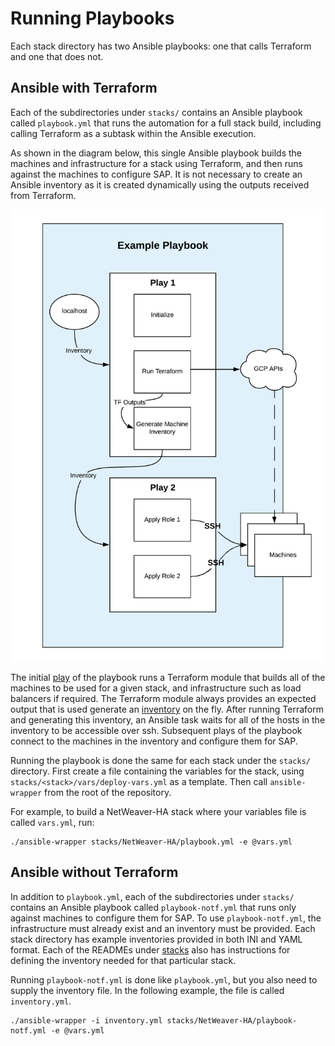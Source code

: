 # Running Playbooks

Each stack directory has two Ansible playbooks: one that calls Terraform and one that does not.

## Ansible with Terraform

Each of the subdirectories under `stacks/` contains an Ansible playbook called `playbook.yml` that runs the automation for a full stack build, including calling Terraform as a subtask within the Ansible execution.

As shown in the diagram below, this single Ansible playbook builds the machines and infrastructure for a stack using Terraform, and then runs against the machines to configure SAP. It is not necessary to create an Ansible inventory as it is created dynamically using the outputs received from Terraform.

![Ansible-With-Terraform](./images/ansible-with-terraform.png)

The initial [play](https://docs.ansible.com/ansible/latest/user_guide/playbooks_intro.html#playbook-syntax) of the playbook runs a Terraform module that builds all of the machines to be used for a given stack, and infrastructure such as load balancers if required. The Terraform module always provides an expected output that is used generate an [inventory](https://docs.ansible.com/ansible/latest/user_guide/intro_inventory.html#intro-inventory) on the fly. After running Terraform and generating this inventory, an Ansible task waits for all of the hosts in the inventory to be accessible over ssh. Subsequent plays of the playbook connect to the machines in the inventory and configure them for SAP.

Running the playbook is done the same for each stack under the `stacks/` directory. First create a file containing the variables for the stack, using `stacks/<stack>/vars/deploy-vars.yml` as a template. Then call `ansible-wrapper` from the root of the repository.

For example, to build a NetWeaver-HA stack where your variables file is called `vars.yml`, run:

```
./ansible-wrapper stacks/NetWeaver-HA/playbook.yml -e @vars.yml
```

## Ansible without Terraform

In addition to `playbook.yml`, each of the subdirectories under `stacks/` contains an Ansible playbook called `playbook-notf.yml` that runs only against machines to configure them for SAP. To use `playbook-notf.yml`, the infrastructure must already exist and an inventory must be provided. Each stack directory has example inventories provided in both INI and YAML format. Each of the READMEs under [stacks](./stacks) also has instructions for defining the inventory needed for that particular stack.

Running `playbook-notf.yml` is done like `playbook.yml`, but you also need to supply the inventory file. In the following example, the file is called `inventory.yml`.

```
./ansible-wrapper -i inventory.yml stacks/NetWeaver-HA/playbook-notf.yml -e @vars.yml
```
